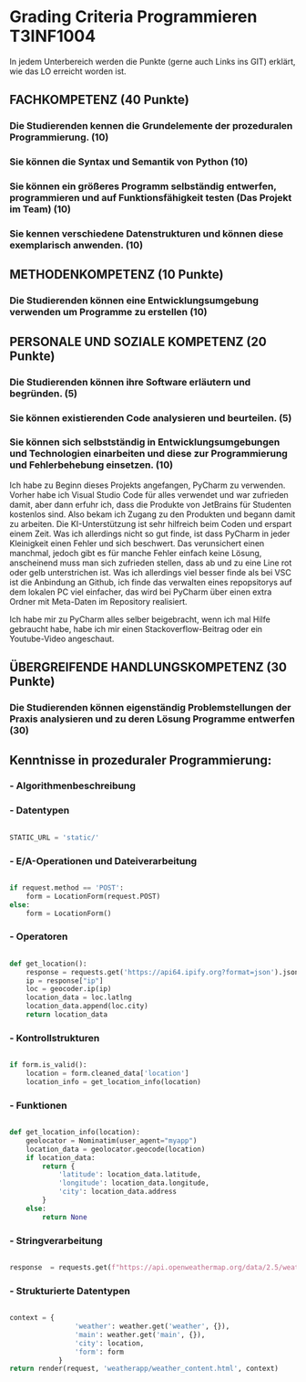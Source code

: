 <!-- https://github.com/skills/communicate-using-markdown -->

# Grading Criteria Programmieren T3INF1004

In jedem Unterbereich werden die Punkte (gerne auch Links ins GIT) erklärt, wie das LO erreicht worden ist.

## FACHKOMPETENZ (40 Punkte)

### Die Studierenden kennen die Grundelemente der prozeduralen Programmierung. (10)

<!-- Siehe Kenntnisse in prozeduraler Programmierung: zutreffendes wählen und beweisen-->

### Sie können die Syntax und Semantik von Python (10)

<!-- Eine Stelle aus ihrem Programmieren wählen auf die sie besonders stolz sind und begründen -->

### Sie können ein größeres Programm selbständig entwerfen, programmieren und auf Funktionsfähigkeit testen (Das Projekt im Team) (10)

<!-- Anhand von commits zeigen, wie sie im Projekt einen Beitrag geleistet haben-->

### Sie kennen verschiedene Datenstrukturen und können diese exemplarisch anwenden. (10)

<!-- Eine Stelle aus ihrem Programmieren wählen auf die sie besonders stolz sind und begründen -->

## METHODENKOMPETENZ (10 Punkte)

### Die Studierenden können eine Entwicklungsumgebung verwenden um Programme zu erstellen (10)

<!-- Beweise anbringen für Nutzen folgender Tools (können links, screenshots und screnncasts sein)-->

<!-- GIT -->

<!-- VSC -->

<!-- Codepilot -->

<!-- other -->

## PERSONALE UND SOZIALE KOMPETENZ (20 Punkte)

### Die Studierenden können ihre Software erläutern und begründen. (5)

<!-- You have helped someone else and taught something to a fellow student (get a support message from one person) -->

### Sie können existierenden Code analysieren und beurteilen. (5)

<!-- You have critiqued another group project. Link to your critique here (another wiki page on your git) and link the project -->

### Sie können sich selbstständig in Entwicklungsumgebungen und Technologien einarbeiten und diese zur Programmierung und Fehlerbehebung einsetzen. (10)

<!-- Which technology did you learn outside of the teacher given input -->
Ich habe zu Beginn dieses Projekts angefangen, PyCharm zu verwenden. Vorher habe ich Visual Studio Code für alles verwendet und war zufrieden damit, aber dann erfuhr ich, dass die Produkte von JetBrains für Studenten kostenlos sind. Also bekam ich Zugang zu den Produkten und begann damit zu arbeiten. Die KI-Unterstützung ist sehr hilfreich beim Coden und erspart einem Zeit. Was ich allerdings nicht so gut finde, ist dass PyCharm in jeder Kleinigkeit einen Fehler und sich beschwert. Das verunsichert einen manchmal, jedoch gibt es für manche Fehler einfach keine Lösung, anscheinend muss man sich zufrieden stellen, dass ab und zu eine Line rot oder gelb unterstrichen ist. Was ich allerdings viel besser finde als bei VSC ist die Anbindung an Github, ich finde das verwalten eines repopsitorys auf dem lokalen PC viel einfacher, das wird bei PyCharm über einen extra Ordner mit Meta-Daten im Repository realisiert.
<!-- Did you get help from someone in the classroom (get a support message here from the person who helped you) -->
Ich habe mir zu PyCharm alles selber beigebracht, wenn ich mal Hilfe gebraucht habe, habe ich mir einen Stackoverflow-Beitrag oder ein Youtube-Video angeschaut.

## ÜBERGREIFENDE HANDLUNGSKOMPETENZ (30 Punkte)

### Die Studierenden können eigenständig Problemstellungen der Praxis analysieren und zu deren Lösung Programme entwerfen (30)

<!-- Which parts of your project are you proud of and why (describe, analyse, link) -->

<!-- Where were the problems with your implementation, timeline, functionality, team management (describe, analyse, reflect from past to future, link if relevant) -->

## Kenntnisse in prozeduraler Programmierung:

### - Algorithmenbeschreibung

### - Datentypen

```python

STATIC_URL = 'static/'

```

### - E/A-Operationen und Dateiverarbeitung

```python

if request.method == 'POST':
    form = LocationForm(request.POST)
else:
    form = LocationForm()

```

### - Operatoren

```python

def get_location():
    response = requests.get('https://api64.ipify.org?format=json').json()   
    ip = response["ip"]
    loc = geocoder.ip(ip)
    location_data = loc.latlng
    location_data.append(loc.city)
    return location_data

```

### - Kontrollstrukturen

```python

if form.is_valid():
    location = form.cleaned_data['location']
    location_info = get_location_info(location)

```

### - Funktionen

```python

def get_location_info(location):
    geolocator = Nominatim(user_agent="myapp")
    location_data = geolocator.geocode(location)
    if location_data:
        return {
            'latitude': location_data.latitude,
            'longitude': location_data.longitude,
            'city': location_data.address
        }
    else:
        return None

```

### - Stringverarbeitung

```python

response  = requests.get(f"https://api.openweathermap.org/data/2.5/weather?lat={lat}&lon={lon}&appid={Key}&units=metric").json()

```

### - Strukturierte Datentypen

```python

context = {
                'weather': weather.get('weather', {}),
                'main': weather.get('main', {}),
                'city': location,
                'form': form
            }
return render(request, 'weatherapp/weather_content.html', context)

```
